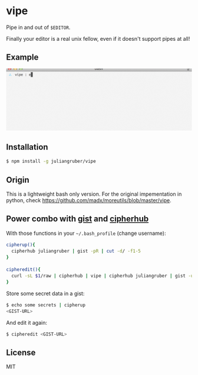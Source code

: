 
# vipe

  Pipe in and out of `$EDITOR`.

  Finally your editor is a real unix fellow, even if it doesn't support pipes at all!

## Example

![demo](vipe-demo.gif)

## Installation

```bash
$ npm install -g juliangruber/vipe
```

## Origin

This is a lightweight bash only version. For the original impementation in
python, check https://github.com/madx/moreutils/blob/master/vipe.

## Power combo with [gist](https://github.com/defunkt/gist) and [cipherhub](https://github.com/substack/cipherhub)

  With those functions in your `~/.bash_profile` (change username):

```bash
cipherup(){
  cipherhub juliangruber | gist -pR | cut -d/ -f1-5
}

cipheredit(){
  curl -sL $1/raw | cipherhub | vipe | cipherhub juliangruber | gist -u $1
}
```

  Store some secret data in a gist:

```bash
$ echo some secrets | cipherup
<GIST-URL>
```

  And edit it again:

```bash
$ cipheredit <GIST-URL>
```

## License

  MIT

